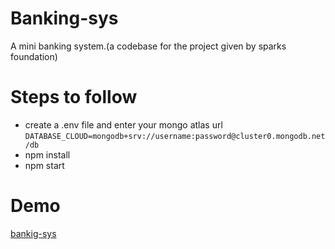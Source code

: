 # Banking-sys
A mini banking system.(a codebase for the project given by sparks foundation)

# Steps to follow
* create a .env file and enter your mongo atlas url
  `DATABASE_CLOUD=mongodb+srv://username:password@cluster0.mongodb.net/db`
* npm install
* npm start
  
# Demo
[bankig-sys](https://mybankingsystem.herokuapp.com/)
